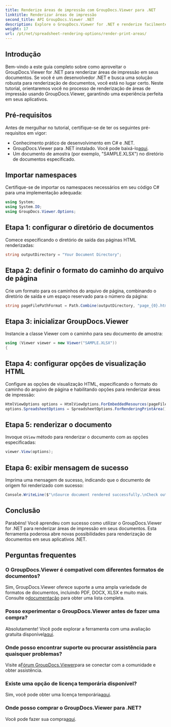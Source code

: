 ```yaml
---
title: Renderize áreas de impressão com GroupDocs.Viewer para .NET
linktitle: Renderizar áreas de impressão
second_title: API GroupDocs.Viewer .NET
description: Explore o GroupDocs.Viewer for .NET e renderize facilmente áreas de impressão em vários formatos de documentos. Experimente o teste gratuito agora! #GroupDocs.Viewer
weight: 17
url: /pt/net/spreadsheet-rendering-options/render-print-areas/
---
```

## Introdução
Bem-vindo a este guia completo sobre como aproveitar o GroupDocs.Viewer for .NET para renderizar áreas de impressão em seus documentos. Se você é um desenvolvedor .NET e busca uma solução robusta para renderização de documentos, você está no lugar certo. Neste tutorial, orientaremos você no processo de renderização de áreas de impressão usando GroupDocs.Viewer, garantindo uma experiência perfeita em seus aplicativos.
## Pré-requisitos
Antes de mergulhar no tutorial, certifique-se de ter os seguintes pré-requisitos em vigor:
- Conhecimento prático de desenvolvimento em C# e .NET.
-  GroupDocs.Viewer para .NET instalado. Você pode baixá-lo[aqui](https://releases.groupdocs.com/viewer/net/).
- Um documento de amostra (por exemplo, "SAMPLE.XLSX") no diretório de documentos especificado.
## Importar namespaces
Certifique-se de importar os namespaces necessários em seu código C# para uma implementação adequada:
```csharp
using System;
using System.IO;
using GroupDocs.Viewer.Options;
```
## Etapa 1: configurar o diretório de documentos
Comece especificando o diretório de saída das páginas HTML renderizadas:
```csharp
string outputDirectory = "Your Document Directory";
```
## Etapa 2: definir o formato do caminho do arquivo de página
Crie um formato para os caminhos do arquivo de página, combinando o diretório de saída e um espaço reservado para o número da página:
```csharp
string pageFilePathFormat = Path.Combine(outputDirectory, "page_{0}.html");
```
## Etapa 3: inicializar GroupDocs.Viewer
Instancie a classe Viewer com o caminho para seu documento de amostra:
```csharp
using (Viewer viewer = new Viewer("SAMPLE.XLSX"))
{
```
## Etapa 4: configurar opções de visualização HTML
Configure as opções de visualização HTML, especificando o formato do caminho do arquivo de página e habilitando opções para renderizar áreas de impressão:
```csharp
HtmlViewOptions options = HtmlViewOptions.ForEmbeddedResources(pageFilePathFormat);
options.SpreadsheetOptions = SpreadsheetOptions.ForRenderingPrintArea();
```
## Etapa 5: renderizar o documento
 Invoque o`View` método para renderizar o documento com as opções especificadas:
```csharp
viewer.View(options);
```
## Etapa 6: exibir mensagem de sucesso
Imprima uma mensagem de sucesso, indicando que o documento de origem foi renderizado com sucesso:
```csharp
Console.WriteLine($"\nSource document rendered successfully.\nCheck output in {outputDirectory}.");
```
## Conclusão
Parabéns! Você aprendeu com sucesso como utilizar o GroupDocs.Viewer for .NET para renderizar áreas de impressão em seus documentos. Esta ferramenta poderosa abre novas possibilidades para renderização de documentos em seus aplicativos .NET.
## Perguntas frequentes
### O GroupDocs.Viewer é compatível com diferentes formatos de documentos?
 Sim, GroupDocs.Viewer oferece suporte a uma ampla variedade de formatos de documentos, incluindo PDF, DOCX, XLSX e muito mais. Consulte o[documentação](https://tutorials.groupdocs.com/viewer/net/) para obter uma lista completa.
### Posso experimentar o GroupDocs.Viewer antes de fazer uma compra?
 Absolutamente! Você pode explorar a ferramenta com uma avaliação gratuita disponível[aqui](https://releases.groupdocs.com/).
### Onde posso encontrar suporte ou procurar assistência para quaisquer problemas?
 Visite a[Fórum GroupDocs.Viewer](https://forum.groupdocs.com/c/viewer/9)para se conectar com a comunidade e obter assistência.
### Existe uma opção de licença temporária disponível?
 Sim, você pode obter uma licença temporária[aqui](https://purchase.groupdocs.com/temporary-license/).
### Onde posso comprar o GroupDocs.Viewer para .NET?
 Você pode fazer sua compra[aqui](https://purchase.groupdocs.com/buy).